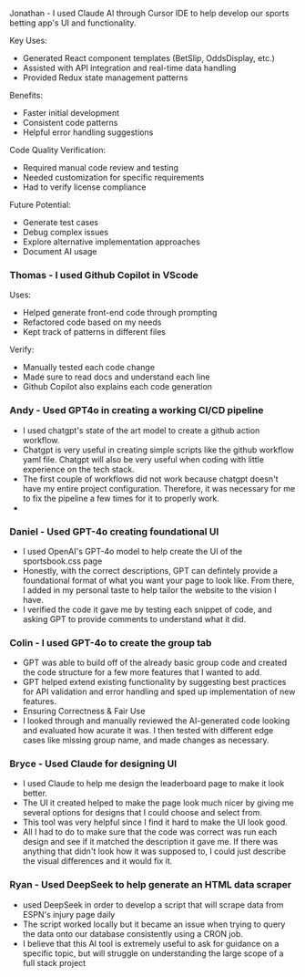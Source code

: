 Jonathan - I used Claude AI through Cursor IDE to help develop our sports betting app's UI and functionality.

Key Uses:

- Generated React component templates (BetSlip, OddsDisplay, etc.)
- Assisted with API integration and real-time data handling
- Provided Redux state management patterns

Benefits:

- Faster initial development
- Consistent code patterns
- Helpful error handling suggestions

Code Quality Verification:

- Required manual code review and testing
- Needed customization for specific requirements
- Had to verify license compliance

Future Potential:

- Generate test cases
- Debug complex issues
- Explore alternative implementation approaches
- Document AI usage


### Thomas - I used Github Copilot in VScode

Uses:

- Helped generate front-end code through prompting
- Refactored code based on my needs
- Kept track of patterns in different files

Verify:

- Manually tested each code change
- Made sure to read docs and understand each line
- Github Copilot also explains each code generation

### Andy - Used GPT4o in creating a working CI/CD pipeline
- I used chatgpt's state of the art model to create a github action workflow.
- Chatgpt is very useful in creating simple scripts like the github workflow yaml file. Chatgpt will also be very useful when coding with little experience on the tech stack.
- The first couple of workflows did not work because chatgpt doesn't have my entire project configuration. Therefore, it was necessary for me to fix the pipeline a few times for it to properly work.
- 
### Daniel - Used GPT-4o creating foundational UI
- I used OpenAI's GPT-4o model to help create the UI of the sportsbook.css page
- Honestly, with the correct descriptions, GPT can defintely provide a foundational format of what you want your page to look like. From there, I added in my personal taste to help tailor the website to the vision I have.
- I verified the code it gave me by testing each snippet of code, and asking GPT to provide comments to understand what it did.

### Colin - I used GPT-4o to create the group tab
- GPT was able to build off of the already basic group code and created the code structure for a few more features that I wanted to add.
- GPT helped extend existing functionality by suggesting best practices for API validation and error handling and sped up implementation of new features.
- Ensuring Correctness & Fair Use
- I looked through and manually reviewed the AI-generated code looking and evaluated how acurate it was. I then tested with different edge cases like missing group name, and made changes as necessary.

### Bryce - Used Claude for designing UI
- I used Claude to help me design the leaderboard page to make it look better.
- The UI it created helped to make the page look much nicer by giving me several options for designs that I could choose and select from.
- This tool was very helpful since I find it hard to make the UI look good.
- All I had to do to make sure that the code was correct was run each design and see if it matched the description it gave me. If there was anything that didn't look how it was supposed to, I could just describe the visual differences and it would fix it.

### Ryan - Used DeepSeek to help generate an HTML data scraper 
- used DeepSeek in order to develop a script that will scrape data from ESPN's injury page daily
- The script worked locally but it became an issue when trying to query the data onto our database consistently using a CRON job.
- I believe that this AI tool is extremely useful to ask for guidance on a specific topic, but will struggle on understanding the large scope of a full stack project
